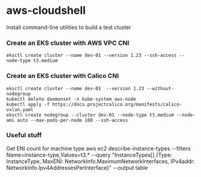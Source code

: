 # aws-cloudshell
Install command-line utilities to build a test cluster

### Create an EKS cluster with AWS VPC CNI
`eksctl create cluster --name dev-01 --version 1.23 --ssh-access --node-type t3.medium`

### Create an EKS cluster with Calico CNI
    eksctl create cluster --name dev-01  --version 1.23 --without-nodegroup
    kubectl delete daemonset -n kube-system aws-node
    kubectl apply -f https://docs.projectcalico.org/manifests/calico-vxlan.yaml
    eksctl create nodegroup --cluster dev-01 --node-type t3.medium --node-ami auto --max-pods-per-node 100 --ssh-access

### Useful stuff
Get ENI count for machine type
    aws ec2 describe-instance-types --filters Name=instance-type,Values=t3.* --query "InstanceTypes[].{Type: InstanceType, MaxENI: NetworkInfo.MaximumNetworkInterfaces, IPv4addr: NetworkInfo.Ipv4AddressesPerInterface}" --output table
